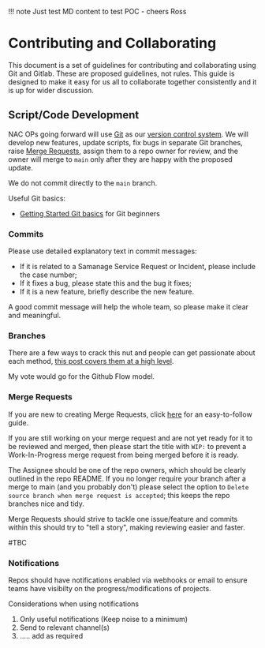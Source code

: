 !!! note
    Just test MD content to test POC - cheers Ross
# Contributing and Collaborating

This document is a set of guidelines for contributing and collaborating using Git and Gitlab. These are proposed guidelines, not rules. This guide is designed to make it easy for us all to collaborate together consistently and it is up for wider discussion.

## Script/Code Development

NAC OPs going forward will use [Git](https://git-scm.com/) as our [version control system](https://en.wikipedia.org/wiki/Version_control). We will develop new features, update scripts, fix bugs in separate Git branches, raise [Merge Requests](https://docs.gitlab.com/ee/user/project/merge_requests), assign them to a repo owner for review, and the owner will merge to `main` only after they are happy with the proposed update. 

We do not commit directly to the `main` branch.

Useful Git basics:

- [Getting Started Git basics](https://git-scm.com/book/en/v1/Getting-Started-Git-Basics) for Git beginners

### Commits

Please use detailed explanatory text in commit messages:

* If it is related to a Samanage Service Request or Incident, please include the case number; 
* If it fixes a bug, please state this and the bug it fixes;
* If it is a new feature, briefly describe the new feature.

A good commit message will help the whole team, so please make it clear and meaningful.

### Branches

There are a few ways to crack this nut and people can get passionate about each method, [this post covers them at a high level](https://medium.com/@patrickporto/4-branching-workflows-for-git-30d0aaee7bf). 

My vote would go for the Github Flow model.

### Merge Requests

If you are new to creating Merge Requests, click [here](https://docs.gitlab.com/ee/user/project/merge_requests/creating_merge_requests.html) for an easy-to-follow guide.

If you are still working on your merge request and are not yet ready for it to be reviewed and merged, then please start the title with `WIP:` to prevent a Work-In-Progress merge request from being merged before it is ready.

The Assignee should be one of the repo owners, which should be clearly outlined in the repo README. If you no longer require your branch after a merge to main (and you probably don't) please select the option to `Delete source branch when merge request is accepted`; this keeps the repo branches nice and tidy.

Merge Requests should strive to tackle one issue/feature and commits within this should try to "tell a story", making reviewing easier and faster.


#TBC

### Notifications

Repos should have notifications enabled via webhooks or email to ensure teams have visibilty on the progress/modifications of projects. 

Considerations when using notifications
1. Only useful notifications (Keep noise to a minimum)
2. Send to relevant channel(s)
3. ..... add as required
